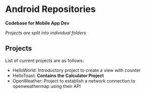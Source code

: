 # Android Repositories
**Codebase for Mobile App Dev**

*Projects are split into individual folders*

## Projects

List of current projects are as follows: 
- HelloWorld: Introductory project to create a view with counter
- HelloToast: **Contains the Calculator Project**
- OpenWeather: Project to establish a network connection to openweathermap using their API

